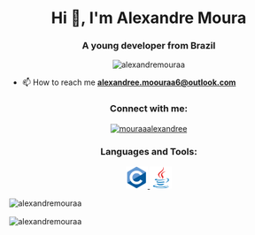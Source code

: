 <h1 align="center">Hi 👋, I'm Alexandre Moura</h1>
<h3 align="center">A young developer from Brazil</h3>

<p align="center"> <img src="https://komarev.com/ghpvc/?username=alexandremouraa&label=Profile%20views&color=0e75b6&style=flat" alt="alexandremouraa" /> </p>

- 📫 How to reach me **alexandree.moouraa6@outlook.com**

<h3 align="center">Connect with me:</h3>
<p align="center">
<a href="https://instagram.com/mouraaalexandree" target="blank"><img align="center" src="https://raw.githubusercontent.com/rahuldkjain/github-profile-readme-generator/master/src/images/icons/Social/instagram.svg" alt="mouraaalexandree" height="30" width="40" /></a>
</p>

<h3 align="center">Languages and Tools:</h3>
<p align="center"> <a href="https://www.cprogramming.com/" target="_blank" rel="noreferrer"> <img src="https://raw.githubusercontent.com/devicons/devicon/master/icons/c/c-original.svg" alt="c" width="40" height="40"/> </a> <a href="https://www.java.com" target="_blank" rel="noreferrer"> <img src="https://raw.githubusercontent.com/devicons/devicon/master/icons/java/java-original.svg" alt="java" width="40" height="40"/> </a> </p>

<p><img align="center" src="https://github-readme-stats.vercel.app/api/top-langs?username=alexandremouraa&show_icons=true&locale=en&layout=compact" alt="alexandremouraa" /></p>

<p color="black"><img align="center" src="https://github-readme-streak-stats.herokuapp.com/?user=alexandremouraa&" alt="alexandremouraa" /></p>
